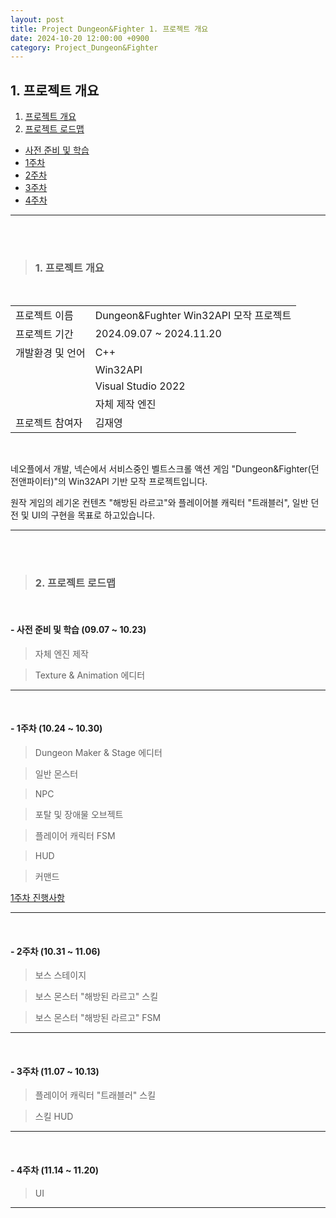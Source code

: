 ```yaml
---
layout: post
title: Project Dungeon&Fighter 1. 프로젝트 개요
date: 2024-10-20 12:00:00 +0900
category: Project_Dungeon&Fighter
---
```


## 1. 프로젝트 개요

1. [프로젝트 개요](#1-프로젝트-개요-1)
2. [프로젝트 로드맵](#2-프로젝트-로드맵)
  - [사전 준비 및 학습](#--사전-준비-및-학습-0907--1023)
  - [1주차](#--1주차-1024--1030)
  - [2주차](#--2주차-1031--1106)
  - [3주차](#--3주차-1107--1013)
  - [4주차](#--4주차-1114--1120)

---

<br><br>

>### 1. 프로젝트 개요

<br>

|||
|---|---|
|프로젝트 이름|Dungeon&Fughter Win32API 모작 프로젝트|
|프로젝트 기간|2024.09.07 ~ 2024.11.20|
|개발환경 및 언어|C++|
||Win32API|
||Visual Studio 2022|
||자체 제작 엔진|
|프로젝트 참여자|김재영|

<br>

네오플에서 개발, 넥슨에서 서비스중인 벨트스크롤 액션 게임 "Dungeon&Fighter(던전앤파이터)"의 Win32API 기반 모작 프로젝트입니다.

원작 게임의 레기온 컨텐츠 "해방된 라르고"와 플레이어블 캐릭터 "트래블러", 일반 던전 및 UI의 구현을 목표로 하고있습니다.

---

<br><br>

>### 2. 프로젝트 로드맵

<br>

#### - 사전 준비 및 학습 (09.07 ~ 10.23)

> 자체 엔진 제작

> Texture & Animation 에디터



---

<br>

#### - 1주차 (10.24 ~ 10.30)

> Dungeon Maker & Stage 에디터

> 일반 몬스터

> NPC

> 포탈 및 장애물 오브젝트

> 플레이어 캐릭터 FSM

> HUD

> 커맨드

[1주차 진행사항](https://dormouse0224.github.io/project_dungeon&fighter/2024/10/20/Project_Dungeon&Fighter_2.-1%EC%A3%BC%EC%B0%A8_%EC%A7%84%ED%96%89%EC%82%AC%ED%95%AD.html)

---

<br>

#### - 2주차 (10.31 ~ 11.06)

> 보스 스테이지

> 보스 몬스터 "해방된 라르고" 스킬

> 보스 몬스터 "해방된 라르고" FSM


---

<br>

#### - 3주차 (11.07 ~ 10.13)

> 플레이어 캐릭터 "트래블러" 스킬

> 스킬 HUD


---

<br>

#### - 4주차 (11.14 ~ 11.20)

> UI



---